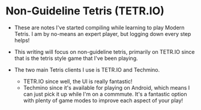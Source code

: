 # Non-Guideline Tetris (TETR.IO)

- These are notes I've started compiling while learning to play Modern Tetris. I am by no-means an expert player, but logging down every step helps! 
- This writing will focus on non-guideline tetris, primarily on TETR.IO since that is the tetris style game that I've been playing.

- The two main Tetris clients I use is TETR.IO and Techmino. 
    - TETR.IO since well, the UI is really fantastic! 
    - Techmino since it's available for playing on Android, which means I can just pick it up while I'm on a commmute. It's a fantastic option with plenty of game modes to improve each aspect of your play!